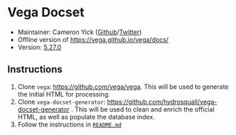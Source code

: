 # Vega Docset

* Maintainer: Cameron Yick ([Github][github]/[Twitter][twitter])
* Offline version of <https://vega.github.io/vega/docs/>
* Version: [5.27.0](https://github.com/vega/vega/releases/tag/v5.27.0)


## Instructions

1. Clone `vega`: https://github.com/vega/vega. This will be used to generate the initial HTML for processing.
2. Clone `vega-docset-generator`:  https://github.com/hydrosquall/vega-docset-generator . This will be used to clean and enrich the official HTML, as well as populate the database index.
3. Follow the instructions in [`README.md`](https://github.com/hydrosquall/vega-docset-generator/blob/main/README.md)

[github]: https://github.com/hydrosquall
[twitter]: https://twitter.com/hydrosquall
